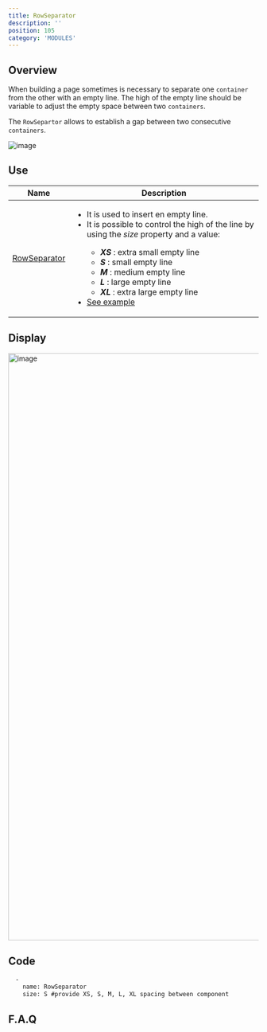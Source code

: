 ```yaml
---
title: RowSeparator
description: ''
position: 105
category: 'MODULES'
---
```

## Overview
When building a page sometimes is necessary to separate one `container` from the other with an empty line. The high of the empty line should be variable to adjust the empty space between two `containers`. 

The `RowSepartor` allows to establish a gap between two consecutive `containers`.

![image](https://user-images.githubusercontent.com/3258579/147421681-8183eed8-d5b6-4c3d-ba24-d96612f81864.png)


## Use

<table>
<thead>
      <tr>
            <th>Name</th>
            <th>Description</th>
      </tr>
</thead>
<tbody>
      <tr>
            <td><a href="./#rowseparator" target="_blank">RowSeparator</a></td>
            <td>
               <ul>
                  <li>It is used to insert en empty line. </li>
                  <li>It is possible to control the high of the line by using the <i>size</i> property and a value: </li>
                        <ul>
                              <li><b><i>XS</i></b> : extra small empty line</li>
                              <li><b><i>S</i></b> : small empty line</li>
                              <li><b><i>M</i></b> : medium empty line</li>
                              <li><b><i>L</i></b> : large empty line</li>
                              <li><b><i>XL</i></b> : extra large empty line</li>
                        </ul>
                  <li><a href="#rowseparator" >See example</a></li>
                </ul>
            </td>
      </tr>
</tbody>
</table>

## Display

<img width="1180" alt="image" src="https://user-images.githubusercontent.com/3258579/146674402-d8cb7185-e767-4dfb-9a66-79ead6430c44.png">

## Code

```md [oma_github_pages/content/index.md]
  -
    name: RowSeparator
    size: S #provide XS, S, M, L, XL spacing between component
```

## F.A.Q
